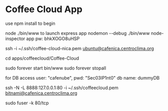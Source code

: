 # Coffee Cloud App

use npm install to begin

node ./bin/www to launch express app
nodemon --debug ./bin/www
node-inspector
app pw: bhkXOGO8uHSP


ssh -i ~/.ssh/coffee-cloud-nica.pem ubuntu@cafenica.centroclima.org



cd apps/coffeecloud/Coffee-Cloud

sudo forever start bin/www
sudo forever stopall


for DB access
user: "cafenube",
pwd: "Sec03lP1nt0"
db name: dummyDB

ssh -N -L 8888:127.0.0.1:80 -i ~/.ssh/coffeecloud.pem bitnami@cafenica.centroclima.org


sudo fuser -k 80/tcp


